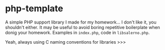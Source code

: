 # php-template
A simple PHP support library I made for my homework... I don't like it, you shouldn't either. It may be useful to avoid boring repetitive boilerplate when donig your homework. Examples in `index.php`, code in `libsalerno.php`.

Yeah, always using C naming conventions for libraries >>>
